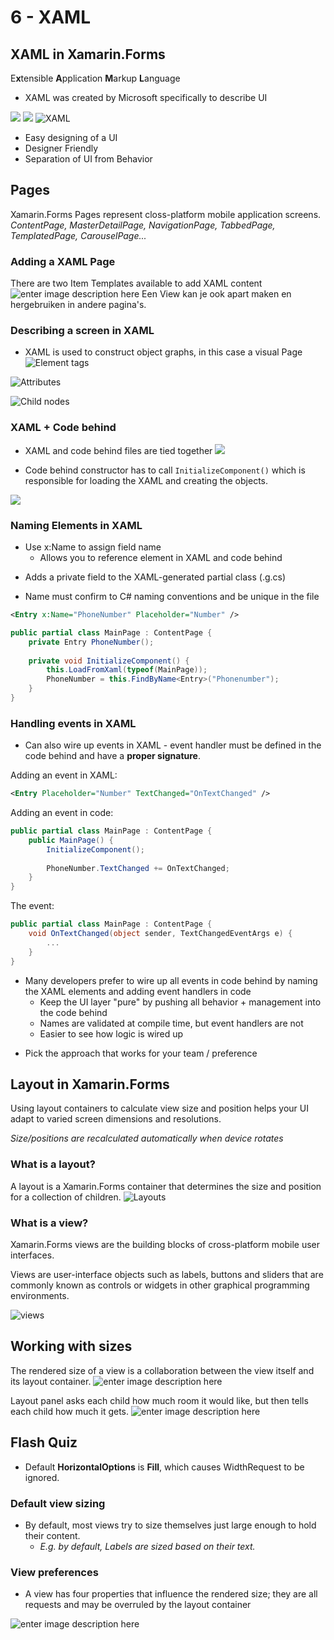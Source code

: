 # 6 - XAML
## XAML in Xamarin.Forms
E**x**tensible **A**pplication **M**arkup **L**anguage
- XAML was created by Microsoft specifically to describe UI

![](https://i.imgur.com/69Yi3cx.png)
![](https://i.imgur.com/eNY1NYt.png)
![XAML](https://i.imgur.com/XW7trfY.png)

- Easy designing of a UI
- Designer Friendly
- Separation of UI from Behavior

## Pages
Xamarin.Forms Pages represent closs-platform mobile application screens.
*ContentPage, MasterDetailPage, NavigationPage, TabbedPage, TemplatedPage, CarouselPage...*

### Adding a XAML Page
There are two Item Templates available to add XAML content
![enter image description here](https://i.imgur.com/RfEOKSi.png)
Een View kan je ook apart maken en hergebruiken in andere pagina's.

### Describing a screen in XAML
- XAML is used to construct object graphs, in this case a visual Page
![Element tags](https://i.imgur.com/7qFIa9b.png)

![Attributes](https://i.imgur.com/lAiRkO1.png)

![Child nodes](https://i.imgur.com/abApGdS.png)

### XAML + Code behind
- XAML and code behind files are tied together
![](https://i.imgur.com/9dTl4uS.png)

- Code behind constructor has to call ```InitializeComponent()``` which is responsible for loading the XAML and creating the objects.

![](https://i.imgur.com/ZXPOnl3.png)

### Naming Elements in XAML
- Use x:Name to assign field name
  - Allows you to reference element in XAML and code behind

+ Adds a private field to the XAML-generated partial class (.g.cs)

- Name must confirm to C# naming conventions and be unique in the file

```XML
<Entry x:Name="PhoneNumber" Placeholder="Number" />
```
```csharp
public partial class MainPage : ContentPage {
	private Entry PhoneNumber();
	
	private void InitializeComponent() {
		this.LoadFromXaml(typeof(MainPage));
		PhoneNumber = this.FindByName<Entry>("Phonenumber");
	}
}
```

### Handling events in XAML
- Can also wire up events in XAML - event handler must be defined in the code behind and have a **proper signature**.

Adding an event in XAML:
```XML
<Entry Placeholder="Number" TextChanged="OnTextChanged" />
```
Adding an event in code:
```csharp
public partial class MainPage : ContentPage {
	public MainPage() {
		InitializeComponent();
		
		PhoneNumber.TextChanged += OnTextChanged;
	}
}
```
The event:
```csharp
public partial class MainPage : ContentPage {
	void OnTextChanged(object sender, TextChangedEventArgs e) {
		...
	}
}
```

- Many developers prefer to wire up all events in code behind by naming the XAML elements and adding event handlers in code
  - Keep the UI layer "pure" by pushing all behavior + management into the code behind
  - Names are validated at compile time, but event handlers are not
  - Easier to see how logic is wired up

+ Pick the approach that works for your team / preference

## Layout in Xamarin.Forms
Using layout containers to calculate view size and position helps your UI adapt to varied screen dimensions and resolutions.

*Size/positions are recalculated automatically when device rotates*

### What is a layout?
A layout is a Xamarin.Forms container that determines the size and position for a collection of children.
![Layouts](https://i.imgur.com/cDOjC3j.png)

### What is a view?
Xamarin.Forms views are the building blocks of cross-platform mobile user interfaces.

Views are user-interface objects such as labels, buttons and sliders that are commonly known as controls or widgets in other graphical programming environments.

![views](https://i.imgur.com/k1HwGrD.png)

## Working with sizes
The rendered size of a view is a collaboration between the view itself and its layout container.
![enter image description here](https://i.imgur.com/2wAMIJb.png)

Layout panel asks each child how much room it would like, but then tells each child how much it gets.
![enter image description here](https://i.imgur.com/xaN0sQx.png)

## Flash Quiz
- Default **HorizontalOptions** is **Fill**, which causes WidthRequest to be ignored.

### Default view sizing
- By default, most views try to size themselves just large enough to hold their content.
  - *E.g. by default, Labels are sized based on their text.*

### View preferences
- A view has four properties that influence the rendered size; they are all requests and may be overruled by the layout container

![enter image description here](https://i.imgur.com/jCuJP8k.png)


<!--stackedit_data:
eyJoaXN0b3J5IjpbNjQ4NTYxOTY2LC0xMTYyOTQ1NzY4LDE2OD
E1ODgwNzRdfQ==
-->